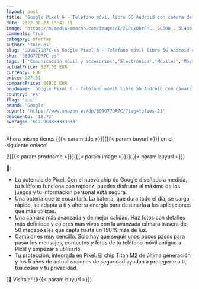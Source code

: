 ```yaml
---
layout: post
title: 'Google Pixel 6 - Teléfono móvil libre 5G Android con cámara de 50 megapíxeles y lente de gran angular - [128 GB] - [Carbón]'
date: 2022-08-23 13:41:11
image: 'https://m.media-amazon.com/images/I/21PuxQbrFHL._SL500_._SL400_.jpg'
comments: true
category: ofertas
author: 'tole.es'
slug: 'B09G77DR7C-es Google Pixel 6 - Teléfono móvil libre 5G Android con...'
sku: 'B09G77DR7C-es'
tags: [ 'Comunicación móvil y accesorios','Electrónica','Móviles','Móviles y smartphones libres','android','google','🇪🇸', ]
actualPrice: 527.51 EUR
currency: EUR
price: 527.51
comparePrice: 649.0 EUR
prodname: 'Google Pixel 6 - Teléfono móvil libre 5G Android con cámara de 50 megapíxeles y lente de gran angular - [128 GB] - [Carbón]'
country: 'es'
flag: '🇪🇸'
brand: 'Google'
buyurl: 'https://www.amazon.es/dp/B09G77DR7C/?tag=tolees-21'
descuento: '18.72'
average: '617.968333333333'
---
```


Ahora mismo tienes [{{< param title >}}]({{< param buyurl >}}) en el siguiente enlace!

[![{{< param prodname >}}]({{< param image >}})]({{< param buyurl >}})

🔎:

- La potencia de Pixel. Con el nuevo chip de Google diseñado a medida, tu teléfono funciona con rapidez, puedes disfrutar al máximo de los juegos y tu información personal está segura.
- Una batería que te encantará. La batería, que dura todo el día, se carga rápido, se adapta a ti y ahorra energía para destinarla a las aplicaciones que más utilizas.
- Una cámara más avanzada y de mejor calidad. Haz fotos con detalles más definidos y colores más vivos con la avanzada cámara trasera de 50 megapíxeles que capta hasta un 150 % más de luz.
- Cambiar es muy sencillo. Solo hay que seguir unos pocos pasos para pasar los mensajes, contactos y fotos de tu teléfono móvil antiguo a Pixel y empezar a utilizarlo.
- Tu protección, integrada en Pixel. El chip Titan M2 de última generación y los 5 años de actualizaciones de seguridad ayudan a protegerte a ti, tus cosas y tu privacidad.

[🛒 Visítala!!!]({{< param buyurl >}})
